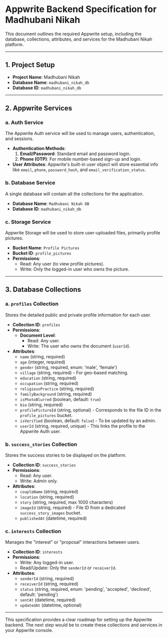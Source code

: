 # Appwrite Backend Specification for Madhubani Nikah

This document outlines the required Appwrite setup, including the database, collections, attributes, and services for the Madhubani Nikah platform.

---

## 1. Project Setup

- **Project Name**: Madhubani Nikah
- **Database Name**: `madhubani_nikah_db`
- **Database ID**: `madhubani_nikah_db`

---

## 2. Appwrite Services

### a. Auth Service

The Appwrite Auth service will be used to manage users, authentication, and sessions.

- **Authentication Methods**:
    1.  **Email/Password**: Standard email and password login.
    2.  **Phone (OTP)**: For mobile number-based sign-up and login.
- **User Attributes**: Appwrite's built-in user object will store essential info like `email`, `phone`, `password_hash`, and `email_verification_status`.

### b. Database Service

A single database will contain all the collections for the application.

- **Database Name**: `Madhubani Nikah DB`
- **Database ID**: `madhubani_nikah_db`

### c. Storage Service

Appwrite Storage will be used to store user-uploaded files, primarily profile pictures.

- **Bucket Name**: `Profile Pictures`
- **Bucket ID**: `profile_pictures`
- **Permissions**:
    - Read: Any user (to view profile pictures).
    - Write: Only the logged-in user who owns the picture.

---

## 3. Database Collections

### a. `profiles` Collection

Stores the detailed public and private profile information for each user.

- **Collection ID**: `profiles`
- **Permissions**:
    - **Document Level**:
        - Read: Any user.
        - Write: The user who owns the document (`userId`).
- **Attributes**:
    - `name` (string, required)
    - `age` (integer, required)
    - `gender` (string, required, enum: 'male', 'female')
    - `village` (string, required) - For geo-based matching.
    - `education` (string, required)
    - `occupation` (string, required)
    - `religiousPractice` (string, required)
    - `familyBackground` (string, required)
    - `isPhotoBlurred` (boolean, default: `true`)
    - `bio` (string, required)
    - `profilePictureId` (string, optional) - Corresponds to the file ID in the `profile_pictures` bucket.
    - `isVerified` (boolean, default: `false`) - To be updated by an admin.
    - `userId` (string, required, unique) - This links the profile to the Appwrite Auth user.

### b. `success_stories` Collection

Stores the success stories to be displayed on the platform.

- **Collection ID**: `success_stories`
- **Permissions**:
    - Read: Any user.
    - Write: Admin only.
- **Attributes**:
    - `coupleName` (string, required)
    - `location` (string, required)
    - `story` (string, required, max 1000 characters)
    - `imageId` (string, required) - File ID from a dedicated `success_story_images` bucket.
    - `publishedAt` (datetime, required)

### c. `interests` Collection

Manages the "interest" or "proposal" interactions between users.

- **Collection ID**: `interests`
- **Permissions**:
    - Write: Any logged-in user.
    - Read/Update: Only the `senderId` or `receiverId`.
- **Attributes**:
    - `senderId` (string, required)
    - `receiverId` (string, required)
    - `status` (string, required, enum: 'pending', 'accepted', 'declined', default: 'pending')
    - `sentAt` (datetime, required)
    - `updatedAt` (datetime, optional)

---

This specification provides a clear roadmap for setting up the Appwrite backend. The next step would be to create these collections and services in your Appwrite console.
